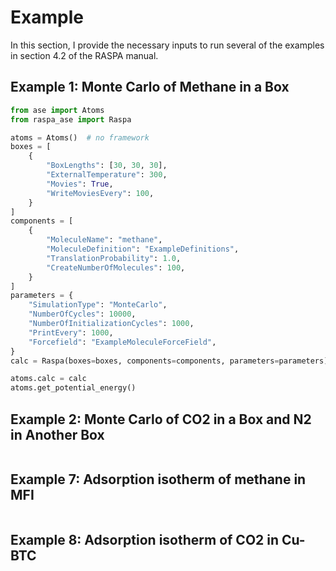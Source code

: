 # Example

In this section, I provide the necessary inputs to run several of the examples in section 4.2 of the RASPA manual.

## Example 1: Monte Carlo of Methane in a Box

```python
from ase import Atoms
from raspa_ase import Raspa

atoms = Atoms()  # no framework
boxes = [
    {
        "BoxLengths": [30, 30, 30],
        "ExternalTemperature": 300,
        "Movies": True,
        "WriteMoviesEvery": 100,
    }
]
components = [
    {
        "MoleculeName": "methane",
        "MoleculeDefinition": "ExampleDefinitions",
        "TranslationProbability": 1.0,
        "CreateNumberOfMolecules": 100,
    }
]
parameters = {
    "SimulationType": "MonteCarlo",
    "NumberOfCycles": 10000,
    "NumberOfInitializationCycles": 1000,
    "PrintEvery": 1000,
    "Forcefield": "ExampleMoleculeForceField",
}
calc = Raspa(boxes=boxes, components=components, parameters=parameters)

atoms.calc = calc
atoms.get_potential_energy()
```

## Example 2: Monte Carlo of CO2 in a Box and N2 in Another Box

```python

```

## Example 7: Adsorption isotherm of methane in MFI

```python

```

## Example 8: Adsorption isotherm of CO2 in Cu-BTC

```python

```
